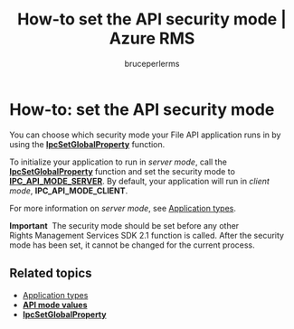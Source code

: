 ﻿---
# required metadata

title: How-to set the API security mode | Azure RMS
description: Choose which security mode your File API application runs.
keywords:
author: bruceperlerms
manager: mbaldwin
ms.date: 08/24/2016
ms.topic: article
ms.prod:
ms.service: rights-management
ms.technology: techgroup-identity
ms.assetid: 3B088F14-81C5-4C78-8DED-F5F153353EE0
# optional metadata

#ROBOTS:
audience: developer
#ms.devlang:
ms.reviewer: shubhamp
ms.suite: ems
#ms.tgt_pltfrm:
#ms.custom:

---

# How-to: set the API security mode

You can choose which security mode your File API application runs in by using the [**IpcSetGlobalProperty**](/information-protection/sdk/2.1/api/win/functions#msipc_ipcsetglobalproperty) function.

To initialize your application to run in *server mode*, call the [**IpcSetGlobalProperty**](/information-protection/sdk/2.1/api/win/functions#msipc_ipcsetglobalproperty) function and set the security mode to [**IPC\_API\_MODE\_SERVER**](/information-protection/sdk/2.1/api/win/api%20mode%20values#msipc_api_mode_values_IPC_API_MODE_SERVER). By default, your application will run in *client mode*, **IPC\_API\_MODE\_CLIENT**.

For more information on *server mode*, see [Application types](application-types.md).

**Important**  The security mode should be set before any other Rights Management Services SDK 2.1 function is called. After the security mode has been set, it cannot be changed for the current process.

## Related topics

* [Application types](application-types.md)
* [**API mode values**](/information-protection/sdk/2.1/api/win/api%20mode%20values#msipc_api_mode_values_IPC_API_MODE_SERVER)
* [**IpcSetGlobalProperty**](/information-protection/sdk/2.1/api/win/functions#msipc_ipcsetglobalproperty)
 

 
